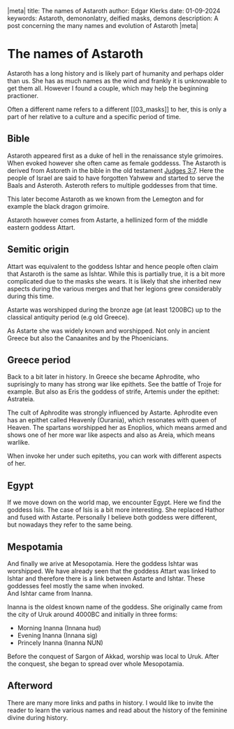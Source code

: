 |meta|
    title: The names of Astaroth
    author: Edgar Klerks
    date: 01-09-2024
    keywords: Astaroth, demononlatry, deified masks, demons
    description: A post concerning the many names and evolution of Astaroth 
|meta|


# The names of Astaroth

Astaroth has a long history and is likely part of humanity and perhaps older than us. She has as much names as the wind 
and frankly it is unknowable to get them all. However I found a couple, which may help the beginning practioner. 

Often a different name refers to a different [[03_masks]] to her, this is only a part of her relative to a culture and a specific period of time. 

## Bible 

Astaroth appeared first as a duke of hell in the renaissance style grimoires. When evoked however she often came as female goddesss. 
The Astaroth is derived from Astoreth in the bible in the old testament [Judges 3:7](https://www.christianity.com/bible/esv/judges/3-7). 
Here the people of Israel are said to have forgotten Yahwew and started to serve the Baals and Asteroth. 
Asteroth refers to multiple goddesses from that time. 

This later become Astaroth as we known from the Lemegton and for example the black dragon grimoire. 

Astaroth however comes from Astarte, a hellinized form of the middle eastern goddess Attart. 

## Semitic origin

Attart was equivalent to the goddess Ishtar and hence people often claim that Astaroth is the same as Ishtar. 
While this is partially true, it is a bit more complicated due to the masks she wears. It is likely that she 
inherited new aspects during the various merges and that her legions grew considerably during this time. 

Astarte was worshipped during the bronze age (at least 1200BC) up to the classical antiquity period (e.g  old Greece).   

As Astarte she was widely known and worshipped. Not only in ancient Greece but also the Canaanites and by the Phoenicians.

## Greece period 

Back to a bit later in history. In Greece she became Aphrodite, who suprisingly to many has strong war like epithets. See the battle of Troje for example. But also as Eris the goddess of strife, Artemis under the epithet: Astrateia. 

The cult of Aphrodite was strongly influenced by Astarte. Aphrodite even has an epithet called Heavenly (Ourania), which resonates with queen of Heaven. The spartans worshipped her as Enoplios, which means armed and shows one of her more war like aspects and also as Areia, which means warlike.  

When invoke her under such epiteths, you can work with different aspects of her. 

## Egypt

If we move down on the world map, we encounter Egypt. Here we find the goddess Isis. The case of Isis is a bit more interesting. She replaced Hathor and fused with Astarte. Personally I believe both goddess were different, 
but nowadays they refer to the same being. 

## Mespotamia

And finally we arive at Mesopotamia. Here the goddess Ishtar was worshipped. We have already seen that the goddess Attart was linked to Ishtar and therefore there is a link between Astarte and Ishtar. 
These goddesses feel mostly the same when invoked.    
And Ishtar came from Inanna. 

Inanna is the oldest known name of the goddess. She originally came from the city of Uruk around 4000BC and initially in three forms: 

* Morning Inanna (Innana hud)
* Evening Inanna (Innana sig)
* Princely Inanna (Inanna NUN)

Before the conquest of Sargon of Akkad, worship was local to Uruk. After the conquest, she began to spread over whole Mesopotamia.

## Afterword 

There are many more links and paths in history. I would like to invite the reader to learn the various names and read about the history of the feminine divine during history.  


